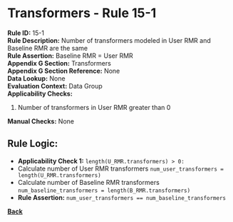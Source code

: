 # Transformers - Rule 15-1
**Rule ID:** 15-1  
**Rule Description:** Number of transformers modeled in User RMR and Baseline RMR are the same  
**Rule Assertion:** Baseline RMR = User RMR  
**Appendix G Section:** Transformers  
**Appendix G Section Reference:** None  
**Data Lookup:** None  
**Evaluation Context:**  Data Group  
**Applicability Checks:** 
1. Number of transformers in User RMR greater than 0  

**Manual Checks:** None  

## Rule Logic:
- **Applicability Check 1:** `length(U_RMR.transformers) > 0:`  
- Calculate number of User RMR transformers `num_user_transformers = length(U_RMR.transformers)`
- Calculate number of Baseline RMR transformers `num_baseline_transformers = length(B_RMR.transformers)`
- **Rule Assertion:** `num_user_transformers == num_baseline_transformers`

**[Back](../_toc.md)**